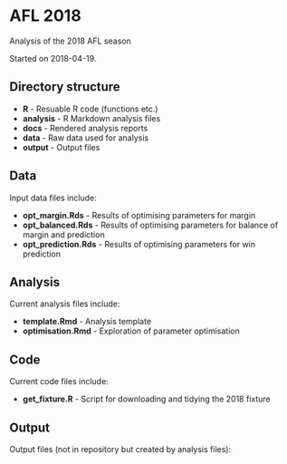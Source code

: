 # AFL 2018

Analysis of the 2018 AFL season

Started on 2018-04-19.

## Directory structure

* **R** - Resuable R code (functions etc.)
* **analysis** - R Markdown analysis files
* **docs** - Rendered analysis reports
* **data** - Raw data used for analysis
* **output** - Output files

## Data

Input data files include:

* **opt_margin.Rds** - Results of optimising parameters for margin
* **opt_balanced.Rds** - Results of optimising parameters for balance of margin
  and prediction
* **opt_prediction.Rds** - Results of optimising parameters for win prediction

## Analysis

Current analysis files include:

* **template.Rmd** - Analysis template
* **optimisation.Rmd** - Exploration of parameter optimisation

## Code

Current code files include:

* **get_fixture.R** - Script for downloading and tidying the 2018 fixture

## Output

Output files (not in repository but created by analysis files):

